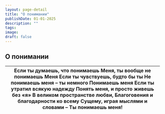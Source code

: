 ```yaml
---
layout: page-detail
title: "О понимании"
publishDate: 01-01-2025
description: ""
tags:
image:
draft: false
---
```


## О понимании
| Если ты думаешь, что понимаешь  Меня, ты вообще не понимаешь  Меня  Если ты чувствуешь, будто бы ты  Не понимаешь меня – ты немного  Понимаешь меня  Если ты утратил всякую надежду  Понять меня, и просто живешь без «я»  В великом пространстве любви,  Благоговения и благодарности ко всему  Сущему, играя мыслями и словами –  Ты понимаешь меня! |
| ------------------------------------------------------------------------------------------------------------------------------------------------------------------------------------------------------------------------------------------------------------------------------------------------------------------------------------------------------ |
  
  
